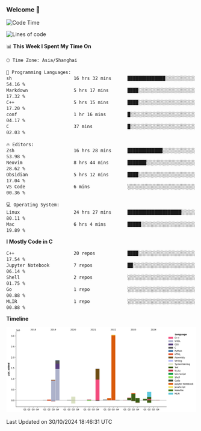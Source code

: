 ### Welcome 👋

<!--START_SECTION:waka-->
![Code Time](http://img.shields.io/badge/Code%20Time-1%2C680%20hrs%2034%20mins-blue)

![Lines of code](https://img.shields.io/badge/From%20Hello%20World%20I%27ve%20Written-8.7%20million%20lines%20of%20code-blue)

📊 **This Week I Spent My Time On** 

```text
🕑︎ Time Zone: Asia/Shanghai

💬 Programming Languages: 
sh                       16 hrs 32 mins      ██████████████░░░░░░░░░░░   54.16 % 
Markdown                 5 hrs 17 mins       ████░░░░░░░░░░░░░░░░░░░░░   17.32 % 
C++                      5 hrs 15 mins       ████░░░░░░░░░░░░░░░░░░░░░   17.20 % 
conf                     1 hr 16 mins        █░░░░░░░░░░░░░░░░░░░░░░░░   04.17 % 
C                        37 mins             █░░░░░░░░░░░░░░░░░░░░░░░░   02.03 % 

🔥 Editors: 
Zsh                      16 hrs 28 mins      █████████████░░░░░░░░░░░░   53.98 % 
Neovim                   8 hrs 44 mins       ███████░░░░░░░░░░░░░░░░░░   28.62 % 
Obsidian                 5 hrs 12 mins       ████░░░░░░░░░░░░░░░░░░░░░   17.04 % 
VS Code                  6 mins              ░░░░░░░░░░░░░░░░░░░░░░░░░   00.36 % 

💻 Operating System: 
Linux                    24 hrs 27 mins      ████████████████████░░░░░   80.11 % 
Mac                      6 hrs 4 mins        █████░░░░░░░░░░░░░░░░░░░░   19.89 % 
```

**I Mostly Code in C** 

```text
C++                      20 repos            ████░░░░░░░░░░░░░░░░░░░░░   17.54 % 
Jupyter Notebook         7 repos             ██░░░░░░░░░░░░░░░░░░░░░░░   06.14 % 
Shell                    2 repos             ░░░░░░░░░░░░░░░░░░░░░░░░░   01.75 % 
Go                       1 repo              ░░░░░░░░░░░░░░░░░░░░░░░░░   00.88 % 
MLIR                     1 repo              ░░░░░░░░░░░░░░░░░░░░░░░░░   00.88 % 
```



**Timeline**

![Lines of Code chart](https://raw.githubusercontent.com/Bohan-hu/Bohan-hu/master/assets/bar_graph.png)


 Last Updated on 30/10/2024 18:46:31 UTC
<!--END_SECTION:waka-->



